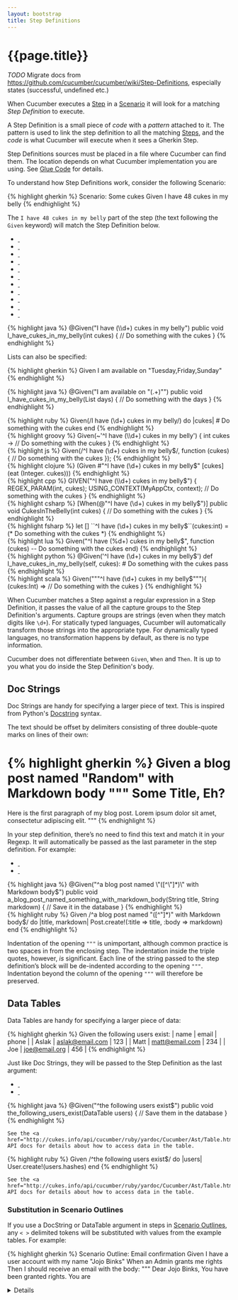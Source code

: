 ```yaml
---
layout: bootstrap
title: Step Definitions
---
```

# {{page.title}}

*TODO* Migrate docs from https://github.com/cucumber/cucumber/wiki/Step-Definitions, especially states (successful, undefined etc.)

When Cucumber executes a [Step](/gherkin.html#steps) in a [Scenario](/gherkin.html#scenario) it will look for a matching _Step Definition_ to execute.

A Step Definition is a small piece of _code_ with a _pattern_ attached to it. The pattern is used to link the step definition to all the matching [Steps](/gherkin.html#steps), and the _code_ is what Cucumber will execute when it sees a Gherkin Step.

Step Definitions sources must be placed in a file where Cucumber can find them. The location depends on what Cucumber implementation you are using. See [Glue Code](/glue-code.html) for details.

To understand how Step Definitions work, consider the following Scenario:

{% highlight gherkin %}
Scenario: Some cukes
  Given I have 48 cukes in my belly
{% endhighlight %}

The `I have 48 cukes in my belly` part of the step (the text following the `Given` keyword) will match the Step Definition below. 

<ul class="nav nav-tabs">
  <li><a href="#defs-java" data-toggle="tab" class="java"><div>&nbsp;</div></a></li>
  <li><a href="#defs-ruby" data-toggle="tab" class="ruby"><div>&nbsp;</div></a></li>
  <li><a href="#defs-groovy" data-toggle="tab" class="groovy"><div>&nbsp;</div></a></li>
  <li><a href="#defs-js" data-toggle="tab" class="js"><div>&nbsp;</div></a></li>
  <li><a href="#defs-clojure" data-toggle="tab" class="clojure"><div>&nbsp;</div></a></li>
  <li><a href="#defs-cplusplus" data-toggle="tab" class="cplusplus"><div>&nbsp;</div></a></li>
  <li><a href="#defs-lua" data-toggle="tab" class="lua"><div>&nbsp;</div></a></li>
  <li><a href="#defs-python" data-toggle="tab" class="python"><div>&nbsp;</div></a></li>
  <li><a href="#defs-scala" data-toggle="tab" class="scala"><div>&nbsp;</div></a></li>
  <li><a href="#defs-csharp" data-toggle="tab" class="csharp"><div>&nbsp;</div></a></li>
  <li><a href="#defs-fsharp" data-toggle="tab" class="fsharp"><div>&nbsp;</div></a></li>
</ul>
<div class="tab-content">
  <div class="tab-pane" id="defs-java">
{% highlight java %}
@Given("I have (\\d+) cukes in my belly")
public void I_have_cukes_in_my_belly(int cukes) {
    // Do something with the cukes
}
{% endhighlight %}

<p>
Lists can also be specified:
</p>

{% highlight gherkin %}
Given I am available on "Tuesday,Friday,Sunday"
{% endhighlight %}

{% highlight java %}
@Given("I am available on \"(.+)\"")
public void I_have_cukes_in_my_belly(List<String> days) {
    // Do something with the days
}
{% endhighlight %}
  </div>
  <div class="tab-pane" id="defs-ruby">
{% highlight ruby %}
Given(/I have (\d+) cukes in my belly/) do |cukes|
  # Do something with the cukes
end
{% endhighlight %}
  </div>
  <div class="tab-pane" id="defs-groovy">
{% highlight groovy %}
Given(~'^I have (\\d+) cukes in my belly') { int cukes ->
    // Do something with the cukes
}
{% endhighlight %}
  </div>
  <div class="tab-pane" id="defs-js">
{% highlight js %}
Given(/^I have (\d+) cukes in my belly$/, function (cukes) {
    // Do something with the cukes
});
{% endhighlight %}
  </div>
  <div class="tab-pane" id="defs-clojure">
{% highlight clojure %}
(Given #"^I have (\d+) cukes in my belly$" [cukes]
  (eat (Integer. cukes)))
{% endhighlight %}
  </div>
  <div class="tab-pane" id="defs-cplusplus">
{% highlight cpp %}
GIVEN("^I have (\\d+) cukes in my belly$") {
    REGEX_PARAM(int, cukes);
    USING_CONTEXT(MyAppCtx, context);
    // Do something with the cukes
}
{% endhighlight %}
  </div>
  <div class="tab-pane" id="defs-csharp">
{% highlight csharp %}
[When(@"^I have (\d+) cukes in my belly$")]
public void CukesInTheBelly(int cukes)
{
    // Do something with the cukes
}
{% endhighlight %}
  </div>
  <div class="tab-pane" id="defs-fsharp">
{% highlight fsharp %}
let [<Given>] ``^I have (\d+) cukes in my belly$``(cukes:int) = 
  (* Do something with the cukes *)
{% endhighlight %}
  </div>
  <div class="tab-pane" id="defs-lua">
{% highlight lua %}
Given("^I have (%d+) cukes in my belly$", function (cukes)
    -- Do something with the cukes
end)
{% endhighlight %}
  </div>
  <div class="tab-pane" id="defs-python">
{% highlight python %}
@Given('^I have (\d+) cukes in my belly$')
def I_have_cukes_in_my_belly(self, cukes):
  # Do something with the cukes
  pass
{% endhighlight %}
  </div>
  <div class="tab-pane" id="defs-scala">
{% highlight scala %}
Given("""^I have (\d+) cukes in my belly$"""){ (cukes:Int) =>
  // Do something with the cukes
}
{% endhighlight %}
  </div>
</div>

When Cucumber matches a Step against a regular expression in a Step Definition, it passes the value of all the capture groups to the Step Definition's arguments. Capture groups are strings (even when they match digits like `\d+`). For statically typed languages, 
Cucumber will automatically transform those strings into the appropriate type. For dynamically typed languages, no transformation happens by default, as there is no type information.

Cucumber does not differentiate between `Given`, `When` and `Then`. It is up to you what you do inside the Step Definition's body.

## Doc Strings

Doc Strings are handy for specifying a larger piece of text. This is inspired from Python's [Docstring](http://www.python.org/dev/peps/pep-0257/) syntax.

The text should be offset by delimiters consisting of three double-quote marks on lines of their own:

{% highlight gherkin %}
Given a blog post named "Random" with Markdown body
  """
  Some Title, Eh?
  ==============
  Here is the first paragraph of my blog post. Lorem ipsum dolor sit amet,
  consectetur adipiscing elit.
  """
{% endhighlight %}

In your step definition, there’s no need to find this text and match it in your Regexp. It will automatically be passed as the last parameter in the step definition. For example:

<ul class="nav nav-tabs">
  <li><a href="#docstrings-java" data-toggle="tab" class="java"><div>&nbsp;</div></a></li>
  <li><a href="#docstrings-ruby" data-toggle="tab" class="ruby"><div>&nbsp;</div></a></li>
</ul>

<div class="tab-content">
  <div class="tab-pane" id="docstrings-java">
{% highlight java %}
@Given("^a blog post named \"([^\"]*)\" with Markdown body$")
public void a_blog_post_named_something_with_markdown_body(String title, String markdown) {
    // Save it in the database
}
{% endhighlight %}
  </div>

  <div class="tab-pane" id="docstrings-ruby">
{% highlight ruby %}
Given /^a blog post named "([^"]*)" with Markdown body$/ do |title, markdown|
  Post.create!(:title => title, :body => markdown)
end
{% endhighlight %}
  </div>
</div>

Indentation of the opening `"""` is unimportant, although common practice is two spaces in from the enclosing step. The indentation inside the triple quotes, however, _is_ significant. Each line of the string passed to the step definition’s block will be de-indented according to the opening `"""`. Indentation beyond the column of the opening `"""` will therefore be preserved.

## Data Tables

Data Tables are handy for specifying a larger piece of data:

{% highlight gherkin %}
Given the following users exist:
  | name  | email           | phone |
  | Aslak | aslak@email.com | 123   |
  | Matt  | matt@email.com  | 234   |
  | Joe   | joe@email.org   | 456   | 
{% endhighlight %}

Just like Doc Strings, they will be passed to the Step Definition as the last argument:

<ul class="nav nav-tabs">
  <li><a href="#datatables-java" data-toggle="tab" class="java"><div>&nbsp;</div></a></li>
  <li><a href="#datatables-ruby" data-toggle="tab" class="ruby"><div>&nbsp;</div></a></li>
</ul>

<div class="tab-content">
  <div class="tab-pane" id="datatables-java">
{% highlight java %}
@Given("^the following users exist$")
public void the_following_users_exist(DataTable users) {
    // Save them in the database
}
{% endhighlight %}

    See the <a href="http://cukes.info/api/cucumber/ruby/yardoc/Cucumber/Ast/Table.html">DataTable</a>
    API docs for details about how to access data in the table.
  </div>

  <div class="tab-pane" id="datatables-ruby">
{% highlight ruby %}
Given /^the following users exist$/ do |users|
  User.create!(users.hashes)
end
{% endhighlight %}

    See the <a href="http://cukes.info/api/cucumber/ruby/yardoc/Cucumber/Ast/Table.html">DataTable</a>
    API docs for details about how to access data in the table.
  </div>
</div>

### Substitution in Scenario Outlines

If you use a DocString or DataTable argument in steps in [Scenario Outlines](/gherkin.html#scenario_outlines), any `< >` 
delimited tokens will be substituted with values from the example tables. For example:

{% highlight gherkin %}
Scenario Outline: Email confirmation
  Given I have a user account with my name "Jojo Binks"
  When an Admin grants me <Role> rights
  Then I should receive an email with the body:
    """
    Dear Jojo Binks,
    You have been granted <Role> rights.  You are <details>. Please be responsible.
    -The Admins
    """
  Examples:
    |  Role     | details                                         |
    |  Manager  | now able to manage your employee accounts       |
    |  Admin    | able to manage any user account on the system   |
{% endhighlight %}

### Data Table diffing

One very powerful feature in Cucumber is comparison of tables. You can compare a table argument to another table that you provide within your step definition. This is something you would typically do in a `Then` step, and the other table would typically be constructed programmatically from your application’s data.

Beware that the diffing algorithm expects your data to be column-oriented, and that the first row of both tables represents column names. If your tables don’t have some similarity in the first row you will not get very useful results. The column names must be unique for each column – and they must match.

Here is an example of a Data Table that wi want to diff against actual results:

{% highlight gherkin %}
Then I should see the following cukes:
  | Latin           | English      |
  | Cucumis sativus | Cucumber     |
  | Cucumis anguria | Burr Gherkin |
{% endhighlight %}

A Step Definition can diff the DataTable with data pulled out of your application, for example from a Web page or a Database:

<ul class="nav nav-tabs">
  <li><a href="#diff-java" data-toggle="tab" class="java"><div>&nbsp;</div></a></li>
  <li><a href="#diff-ruby" data-toggle="tab" class="ruby"><div>&nbsp;</div></a></li>
</ul>

<div class="tab-content">
  <div class="tab-pane" id="diff-java">
{% highlight java %}
@Then("^I should see the following cukes:$")
public void the_following_users_exist(DataTable expectedCukesTable) {
    // We'd typically pull this out of a database or a web page...
    List<Cuke> actualCukes = new ArrayList();
    actualCukes.add(new Cuke("Cucumis sativus", "Concombre"));
    actualCukes.add(new Cuke("Cucumis anguria", "Burr Gherkin")); 
    
    expectedCukesTable.diff(actualCukes)
}
{% endhighlight %}

    <p>
      The list passed to <code>diff</code> can be a <code>DataTable</code>, <code>List&lt;YourType&gt;</code>,
      <code>List&lt;Map&gt;</code> or a <code>List&lt;List&lt;ScalarType&gt;&gt;</code>.
    </p>
  </div>
  <div class="tab-pane" id="diff-ruby">
{% highlight ruby %}
Then /^I should see the following cukes:$/ do |expected_cukes_table|
  # We'd typically pull this out of a database or a web page...
  actual_cukes = [
    ['Latin', 'English'],
    ['Cucumis sativus', 'Concombre'],
    ['Cucumis anguria', 'Burr Gherkin']
  ]

  expected_cukes_table.diff!(actual_cukes)
end
{% endhighlight %}

    <p>
      The list passed to <code>diff!</code> can be a <code>Cucumber::Ast::Table</code>,
      <code>Array</code> of <code>Map</code> or an <code>Array</code> of <code>Array</code> of <code>String</code>.
    </p>

    <p>
      If you are using [Capybara](http://jnicklas.github.com/capybara/) and you want to compare a Gherkin DataTable with a 
      HTML table rendered in a Web page you can construct an Array like so:
    </p>

{% highlight ruby %}
rows = find("table#selector").all('tr')
table = rows.map { |r| r.all('th,td').map { |c| c.text.strip } }
expected_table.diff!(table)
{% endhighlight %}
  </div>
</div>

If the tables are different, an exception is thrown, and the diff of the two tables are reported in the [Report](/reports.html).

## String Transformations

Cucumber provides an API that lets you take control over how strings are converted to other types. This is useful especially for dynamically typed languages, but also for statically typed languages when you need more control over the transformation.

Let's consider a common example - turning a string into a date:

{% highlight gherkin %}
Given today's date is "10-03-1971"
{% endhighlight %}

First of all, this might mean the 10th of March in some countries, and the 3rd of October in others. It's best to be explicit about how we want this converted. We'll try to convert it to _10th of March 1971_.

<ul class="nav nav-tabs">
  <li><a href="#transform-java" data-toggle="tab" class="java"><div>&nbsp;</div></a></li>
  <li><a href="#transform-ruby" data-toggle="tab" class="ruby"><div>&nbsp;</div></a></li>
</ul>
<div class="tab-content">
  <div class="tab-pane" id="transform-java">
    <p>
    Cucumber-JVM knows how to convert strings into various <em>scalar</em> types. A scalar type is a type that can be derived from a single 
    string value. Cucumber-JVM's built-in scalar types are <em>numbers</em>, <em>enums</em>, <code>java.util.Date</code>, 
    <code>java.util.Calendar</code> and arbitrary types that have a single-argument constructor that is either a 
    <code>String</code> or an <code>Object</code>.
    </p>
    
    <p>
    Transformation to <code>java.util.Date</code> and <code>java.util.Calendar</code> will work out-of-the-box as long as the
    string value matches one of the <code>SHORT</code>, <code>MEDIUM</code>, <code>FULL</code> or <code>LONG</code> formats 
    defined by <a href="http://docs.oracle.com/javase/7/docs/api/java/text/DateFormat.html"><code>java.util.DateFormat</code></a>.
    </p>
    
    <p>
    It turns out that <code>10-03-1971</code> from our example doesn't match any of those formats, so we have to give Cucumber a hint:
    </p>

{% highlight java %}
@Given("today's date is \"(.*)\"")
public void todays_date_is(@Format("dd-MM-yyyy") Date today) {
}
{% endhighlight %}

    <p>
    Many Java programmers like to use <a href="http://joda-time.sourceforge.net/">Joda Time</a>. Cucumber-JVM doesn't have any special support for Joda Time, but since Joda's <code>LocalDate</code> has a <code>LocalDate(Object)</code> constructor it is considered a scalar by default.
    </p>
    
    <p>
    However, in this case it wouldn't also know how to pass the _format_ string, so you would get an exception when Cucumber instantiates it
    with <code>new LocalDate("10-03-1971")</code>.
    </p>
    
    <p>
    A custom formatter gives you full control:
    </p>

{% highlight java %}
@Given("today's date is \"(.*)\"")
public void todays_date_is(
  @Format("dd-MM-yyyy") 
  @Transform(JodaTransformer.class) 
  LocalDate today) {
}
{% endhighlight %}

    <p>
    The custom transformer looks like this:
    </p>

{% highlight java %}
public class JodaTransformer extends Transformer<LocalDate> {
    @Override
    public LocalDate transform(String value) {
        String format = getParameterInfo().getFormat();
        DateTimeFormatter dateTimeFormatter = DateTimeFormat.forStyle(format);
        dateTimeFormatter = dateTimeFormatter.withLocale(getLocale());
        return dateTimeFormatter.parseLocalDate(value);
    }
}
{% endhighlight %}

    <p>
    Of course, you can write transformers for anything, not just dates.
    </p>

  </div>
  <div class="tab-pane" id="transform-ruby">
    <p>
    Let's <code>Transform</code> anything that looks like a date into an instance of <code>Date</code>:

{% highlight ruby %}
require 'date'

Transform(/^(\d\d-\d\d-\d\d\d\d)$/) do |arg|
  Date.strptime(arg, '%d-%m-%Y')
end
{% endhighlight %}
    </p>
  </div>
</div>

## Data Table Transformations

*This applies to Cucumber-JVM only*

Data Tables can be transformed to a `List` of various types.
We'll see how the table in the following Scenario can be transformed to different kinds of lists.

{% highlight gherkin %}
Scenario: Some vegetables
  Given I have these vegetables:
    | name     | color |
    | Cucumber | Green |
    | Tomato   | Red   |
{% endhighlight %}

### List of YourType

The table can be transformed into a list of vegetables:

{% highlight java %}
public class Vegetable {
    public String name;
    public Color color; // Color is an enum
}
{% endhighlight %}

The Step Definition:

{% highlight java %}
@Given("I have these vegetables:")
public void I_have_these_vegetables(List<Vegetable> vegetables) {
    // Do something with the vegetables
}
{% endhighlight %}

The header row is used to name fields in the generic List type. 

*IMPORTANT*: If the generic List type (`Vegetable` in this case) is a <em>scalar</em> (i.e. it has a `String` or `Object` constructor), 
the header will *not* be used to name fields in the class. Instead you would get a List that has one `Vegetable` for *each cell* 
(6 in this case). See [List of Scalar](#list_of_scalar) below.

### List of Map

You can also transform a DataTable to a list of maps:

{% highlight java %}
@Given("I have these vegetables:")
public void I_have_these_vegetables(List<Map<String, String>> vegetables) {
    // Do something with the vegetables
}
{% endhighlight %}

The `Key` and `Value` generic types of the `Map` can be any kind of scalar type.

### List of List of scalar

You can also convert it to a list of list scalar:

{% highlight java %}
@Given("I have these vegetables:")
public void I_have_these_vegetables(List<List<String>> vegetables) {
    // Do something with the vegetables
}
{% endhighlight %}

This will convert it to a flattened list like this: 

`[["name", "color"], ["Cucumber", "Green"], ["Tomato", "Red"]]`

You can also convert it to a list of scalar:

### List of scalar

{% highlight java %}
@Given("I have these vegetables:")
public void I_have_these_vegetables(List<String> vegetables) {
    // Do something with the vegetables
}
{% endhighlight %}

This will convert it to a flattened list like this: `["name", "color", "Cucumber", "Green", "Tomato", "Red"]`

## FAQ

### I want to scope a step definition to a scenario or feature

TODO: Summarise info from:

* https://groups.google.com/d/msg/cukes/53UKauIY28o/1nrdSCWAkLMJ
* https://github.com/cucumber/cucumber/wiki/Feature-Coupled-Step-Definitions-(Antipattern)

